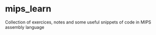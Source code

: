 # mips_learn
Collection of exercices, notes and some useful snippets of code in MIPS assembly language
